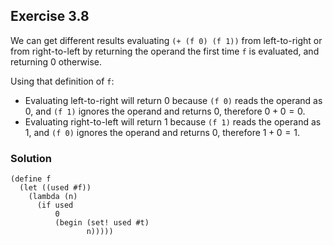 ## Exercise 3.8

We can get different results evaluating `(+ (f 0) (f 1))` from left-to-right or from right-to-left by returning the operand the first time `f` is evaluated, and returning 0 otherwise. 

Using that definition of `f`: 
- Evaluating left-to-right will return 0 because `(f 0)` reads the operand as 0, and `(f 1)` ignores the operand and returns 0, therefore $0+0=0$.
- Evaluating right-to-left will return 1 because `(f 1)` reads the operand as 1, and `(f 0)` ignores the operand and returns 0, therefore $1+0=1$.

### Solution

```
(define f
  (let ((used #f))
    (lambda (n)
      (if used
          0
          (begin (set! used #t)
                 n)))))
```